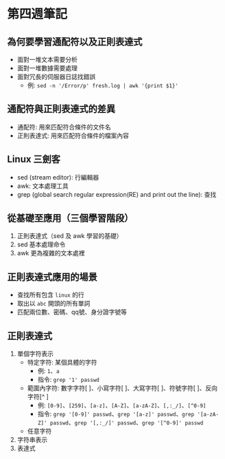 # 第四週筆記
## 為何要學習通配符以及正則表達式
* 面對一堆文本需要分析
* 面對一堆數據需要處理
* 面對冗長的伺服器日誌找錯誤
    + 例: `sed -n '/Error/p' fresh.log | awk '{print $1}'`
## 通配符與正則表達式的差異
* 通配符: 用來匹配符合條件的文件名
* 正則表達式: 用來匹配符合條件的檔案內容
## Linux 三劍客
* sed (stream editor): 行編輯器
* awk: 文本處理工具
* grep (global search regular expression(RE) and print out the line): 查找
## 從基礎至應用（三個學習階段）
1. 正則表達式（sed 及 awk 學習的基礎）
2. sed 基本處理命令
3. awk 更為複雜的文本處裡
## 正則表達式應用的場景
* 查找所有包含 `linux` 的行
* 取出以 `abc` 開頭的所有單詞
* 匹配兩位數、密碼、qq號、身分證字號等
## 正則表達式
1. 單個字符表示
    * 特定字符: 某個具體的字符
        * 例: `1`、`a`
        * 指令: `grep '1' passwd`
    * 範圍內字符: 數字字符[ ]、小寫字符[ ]、大寫字符[ ]、符號字符[ ]、反向字符[^ ]
        * 例: `[0-9]`、`[259]`、`[a-z]`、`[A-Z]`、`[a-zA-Z]`、`[,:_/]`、`[^0-9]`
        * 指令: `grep '[0-9]' passwd`、`grep '[a-z]' passwd`、`grep '[a-zA-Z]' passwd`、`grep '[,:_/]' passwd`、`grep '[^0-9]' passwd`
    * 任意字符
2. 字符串表示
3. 表達式

